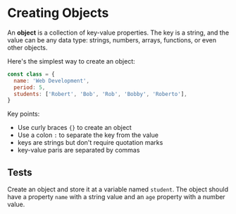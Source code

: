 # Creating Objects

An **object** is a collection of key-value properties. The key is a string, and
the value can be any data type: strings, numbers, arrays, functions, or even
other objects.

Here's the simplest way to create an object:

```javascript
const class = {
  name: 'Web Development',
  period: 5,
  students: ['Robert', 'Bob', 'Rob', 'Bobby', 'Roberto'],
}
```

Key points:

- Use curly braces `{}` to create an object
- Use a colon `:` to separate the key from the value
- keys are strings but don't require quotation marks
- key-value paris are separated by commas

## Tests

Create an object and store it at a variable named `student`. The object should
have a property `name` with a string value and an `age` property with a number
value.
